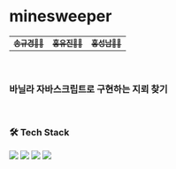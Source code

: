 # minesweeper

<table>
  <tbody>
    <tr>
      <td align="center"><a href="https://github.com/SsongQ-92" target="_blank">
      <sub><b>송규경🙋‍♂️</b></sub></a><br /></td>
      <td align="center"><a href="https://github.com/howyoujini" target="_blank">
      <sub><b>홍유진🙋‍♀️</b></sub></a><br /></td>
      <td align="center"><a href="https://github.com/Seongnam-si" target="_blank">
      <sub><b>홍성남🙋‍♂️</b></sub></a><br /></td>
    </tr>
  </tbody>
</table>

<br/>

### 바닐라 자바스크립트로 구현하는 지뢰 찾기 

<br/>

### 🛠 Tech Stack

<img src="https://img.shields.io/badge/html-E34F26?style=for-the-badge&logo=html5&logoColor=white">
<img src="https://img.shields.io/badge/css-1572B6?style=for-the-badge&logo=css3&logoColor=white">
<img src="https://img.shields.io/badge/javascript-F7DF1E?style=for-the-badge&logo=javascript&logoColor=white">
<img src="https://img.shields.io/badge/prettier-F7B93E?style=for-the-badge&logo=prettier&logoColor=white">